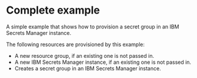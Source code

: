 # Complete example

A simple example that shows how to provision a secret group in an IBM Secrets Manager instance.

The following resources are provisioned by this example:
- A new resource group, if an existing one is not passed in.
- A new IBM Secrets Manager instance, if an existing one is not passed in.
- Creates a secret group in an IBM Secrets Manager instance.
